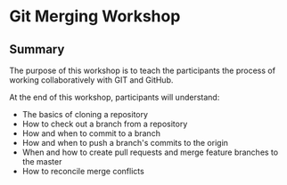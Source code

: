 Git Merging Workshop
====================

Summary
-------

The purpose of this workshop is to teach the participants the process of working collaboratively with GIT and GitHub.

At the end of this workshop, participants will understand: 

- The basics of cloning a repository
- How to check out a branch from a repository
- How and when to commit to a branch
- How and when to push a branch's commits to the origin
- When and how to create pull requests and merge feature branches to the master
- How to reconcile merge conflicts